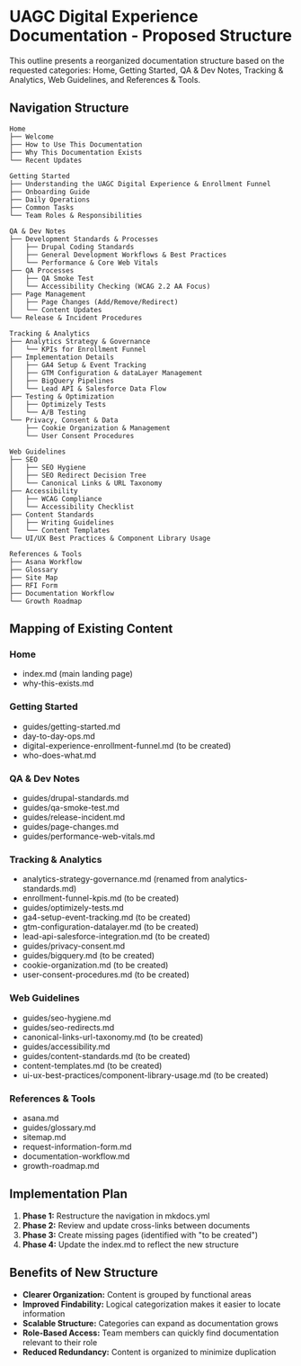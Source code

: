 # UAGC Digital Experience Documentation - Proposed Structure

This outline presents a reorganized documentation structure based on the requested categories: Home, Getting Started, QA & Dev Notes, Tracking & Analytics, Web Guidelines, and References & Tools.

## Navigation Structure

```
Home
├── Welcome
├── How to Use This Documentation
├── Why This Documentation Exists
└── Recent Updates

Getting Started
├── Understanding the UAGC Digital Experience & Enrollment Funnel
├── Onboarding Guide
├── Daily Operations
├── Common Tasks
└── Team Roles & Responsibilities

QA & Dev Notes
├── Development Standards & Processes
│   ├── Drupal Coding Standards
│   ├── General Development Workflows & Best Practices
│   └── Performance & Core Web Vitals
├── QA Processes
│   ├── QA Smoke Test
│   └── Accessibility Checking (WCAG 2.2 AA Focus)
├── Page Management
│   ├── Page Changes (Add/Remove/Redirect)
│   └── Content Updates
└── Release & Incident Procedures

Tracking & Analytics
├── Analytics Strategy & Governance
│   └── KPIs for Enrollment Funnel
├── Implementation Details
│   ├── GA4 Setup & Event Tracking
│   ├── GTM Configuration & dataLayer Management
│   ├── BigQuery Pipelines
│   └── Lead API & Salesforce Data Flow
├── Testing & Optimization
│   ├── Optimizely Tests
│   └── A/B Testing
└── Privacy, Consent & Data
    ├── Cookie Organization & Management
    └── User Consent Procedures

Web Guidelines
├── SEO
│   ├── SEO Hygiene
│   ├── SEO Redirect Decision Tree
│   └── Canonical Links & URL Taxonomy
├── Accessibility
│   ├── WCAG Compliance
│   └── Accessibility Checklist
├── Content Standards
│   ├── Writing Guidelines
│   └── Content Templates
└── UI/UX Best Practices & Component Library Usage

References & Tools
├── Asana Workflow
├── Glossary
├── Site Map
├── RFI Form
├── Documentation Workflow
└── Growth Roadmap
```

## Mapping of Existing Content

### Home
- index.md (main landing page)
- why-this-exists.md

### Getting Started
- guides/getting-started.md
- day-to-day-ops.md
- digital-experience-enrollment-funnel.md (to be created)
- who-does-what.md

### QA & Dev Notes
- guides/drupal-standards.md
- guides/qa-smoke-test.md
- guides/release-incident.md
- guides/page-changes.md
- guides/performance-web-vitals.md

### Tracking & Analytics
- analytics-strategy-governance.md (renamed from analytics-standards.md)
- enrollment-funnel-kpis.md (to be created)
- guides/optimizely-tests.md
- ga4-setup-event-tracking.md (to be created)
- gtm-configuration-datalayer.md (to be created)
- lead-api-salesforce-integration.md (to be created)
- guides/privacy-consent.md
- guides/bigquery.md (to be created)
- cookie-organization.md (to be created)
- user-consent-procedures.md (to be created)

### Web Guidelines
- guides/seo-hygiene.md
- guides/seo-redirects.md
- canonical-links-url-taxonomy.md (to be created)
- guides/accessibility.md
- guides/content-standards.md (to be created)
- content-templates.md (to be created)
- ui-ux-best-practices/component-library-usage.md (to be created)

### References & Tools
- asana.md
- guides/glossary.md
- sitemap.md
- request-information-form.md
- documentation-workflow.md
- growth-roadmap.md

## Implementation Plan

1. **Phase 1:** Restructure the navigation in mkdocs.yml
2. **Phase 2:** Review and update cross-links between documents
3. **Phase 3:** Create missing pages (identified with "to be created")
4. **Phase 4:** Update the index.md to reflect the new structure

## Benefits of New Structure

- **Clearer Organization:** Content is grouped by functional areas
- **Improved Findability:** Logical categorization makes it easier to locate information
- **Scalable Structure:** Categories can expand as documentation grows
- **Role-Based Access:** Team members can quickly find documentation relevant to their role
- **Reduced Redundancy:** Content is organized to minimize duplication